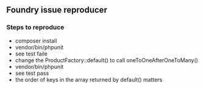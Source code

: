 ## Foundry issue reproducer

### Steps to reproduce
 - composer install
 - vendor/bin/phpunit
 - see test faile
 - change the ProductFactory::default() to call oneToOneAfterOneToMany()
 - vendor/bin/phpunit
 - see test pass
 - the order of keys in the array returned by default() matters
